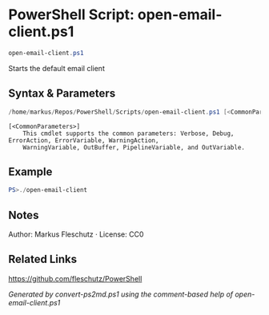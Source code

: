 # PowerShell Script: open-email-client.ps1
```powershell
open-email-client.ps1
```

Starts the default email client

## Syntax & Parameters
```powershell
/home/markus/Repos/PowerShell/Scripts/open-email-client.ps1 [<CommonParameters>]
```

```
[<CommonParameters>]
    This cmdlet supports the common parameters: Verbose, Debug, ErrorAction, ErrorVariable, WarningAction, 
    WarningVariable, OutBuffer, PipelineVariable, and OutVariable.
```

## Example
```powershell
PS>./open-email-client
```


## Notes
Author: Markus Fleschutz · License: CC0

## Related Links
https://github.com/fleschutz/PowerShell

*Generated by convert-ps2md.ps1 using the comment-based help of open-email-client.ps1*
